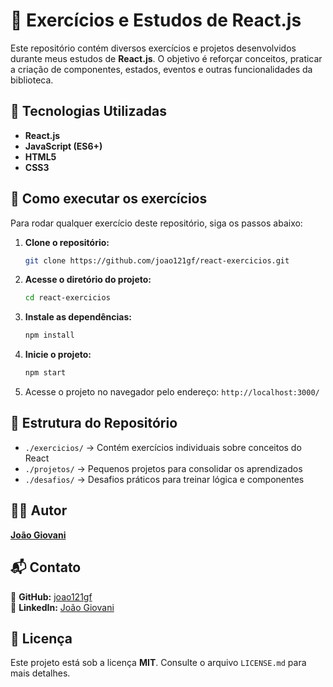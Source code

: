 # 📘 Exercícios e Estudos de React.js  

Este repositório contém diversos exercícios e projetos desenvolvidos durante meus estudos de **React.js**. O objetivo é reforçar conceitos, praticar a criação de componentes, estados, eventos e outras funcionalidades da biblioteca.  

## 🚀 Tecnologias Utilizadas  
- **React.js**  
- **JavaScript (ES6+)**  
- **HTML5**  
- **CSS3**  

## 📂 Como executar os exercícios  
Para rodar qualquer exercício deste repositório, siga os passos abaixo:  

1. **Clone o repositório:**  
   ```bash
   git clone https://github.com/joao121gf/react-exercicios.git
   ```
2. **Acesse o diretório do projeto:**  
   ```bash
   cd react-exercicios
   ```
3. **Instale as dependências:**  
   ```bash
   npm install
   ```
4. **Inicie o projeto:**  
   ```bash
   npm start
   ```
5. Acesse o projeto no navegador pelo endereço: `http://localhost:3000/`  

## 📁 Estrutura do Repositório  
- `./exercicios/` → Contém exercícios individuais sobre conceitos do React  
- `./projetos/` → Pequenos projetos para consolidar os aprendizados  
- `./desafios/` → Desafios práticos para treinar lógica e componentes  

## 👨‍💻 Autor  
[**João Giovani**](https://github.com/joao121gf)  

## 📬 Contato  
📌 **GitHub:** [joao121gf](https://github.com/joao121gf)  
📌 **LinkedIn:** [João Giovani](https://www.linkedin.com/in/jo%C3%A3o-giovani-657192204/)  

## 📜 Licença  
Este projeto está sob a licença **MIT**. Consulte o arquivo `LICENSE.md` para mais detalhes.
